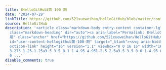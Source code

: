 ```yaml
---
title: 《HelloGitHub》第 100 期
date: '2024-07-29'
linkTitle: https://github.com/521xueweihan/HelloGitHub/blob/master/content/HelloGitHub100.md
source: HelloGitHub
description: '<article class="markdown-body entry-content container-lg" itemprop="text"><div
  class="markdown-heading" dir="auto"><a aria-label="Permalink: 《HelloGitHub》第 100
  期" class="anchor" href="https://github.com/521xueweihan/HelloGitHub/blob/master/content/HelloGitHub100.md#hellogithub%E7%AC%AC-100-%E6%9C%9F"
  id="user-content-hellogithub第-100-期" target="_blank"><svg aria-hidden="true" class="octicon
  octicon-link" height="16" version="1.1" viewbox="0 0 16 16" width="16"><path d="m7.775
  3.275 1.25-1.25a3.5 3.5 0 1 1 4.95 4.95l-2.5 2.5a3.5 3.5 0 0 1-4.95 0 .751.751 0
  0 ...'
disable_comments: true
---
```

<article class="markdown-body entry-content container-lg" itemprop="text"><div class="markdown-heading" dir="auto"><a aria-label="Permalink: 《HelloGitHub》第 100 期" class="anchor" href="https://github.com/521xueweihan/HelloGitHub/blob/master/content/HelloGitHub100.md#hellogithub%E7%AC%AC-100-%E6%9C%9F" id="user-content-hellogithub第-100-期" target="_blank"><svg aria-hidden="true" class="octicon octicon-link" height="16" version="1.1" viewbox="0 0 16 16" width="16"><path d="m7.775 3.275 1.25-1.25a3.5 3.5 0 1 1 4.95 4.95l-2.5 2.5a3.5 3.5 0 0 1-4.95 0 .751.751 0 0 ...